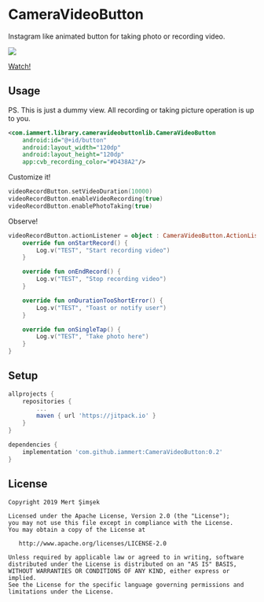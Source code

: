 # CameraVideoButton
Instagram like animated button for taking photo or recording video.

<img src="https://raw.githubusercontent.com/iammert/CameraVideoButton/master/art/art.png"/>

[Watch!](https://www.youtube.com/watch?v=4zmgleq5dCw)

## Usage

PS. This is just a dummy view. All recording or taking picture operation is up to you.

```xml
<com.iammert.library.cameravideobuttonlib.CameraVideoButton
    android:id="@+id/button"
    android:layout_width="120dp"
    android:layout_height="120dp"
    app:cvb_recording_color="#D438A2"/>
```

Customize it!

```kotlin
videoRecordButton.setVideoDuration(10000)
videoRecordButton.enableVideoRecording(true)
videoRecordButton.enablePhotoTaking(true)
```

Observe!
```kotlin
videoRecordButton.actionListener = object : CameraVideoButton.ActionListener{
    override fun onStartRecord() {
        Log.v("TEST", "Start recording video")
    }

    override fun onEndRecord() {
        Log.v("TEST", "Stop recording video")
    }

    override fun onDurationTooShortError() {
        Log.v("TEST", "Toast or notify user")
    }

    override fun onSingleTap() {
        Log.v("TEST", "Take photo here")
    }
}
```

## Setup
```gradle
allprojects {
    repositories {
        ...
        maven { url 'https://jitpack.io' }
    }
}

dependencies {
    implementation 'com.github.iammert:CameraVideoButton:0.2'
}
```

License
--------


    Copyright 2019 Mert Şimşek

    Licensed under the Apache License, Version 2.0 (the "License");
    you may not use this file except in compliance with the License.
    You may obtain a copy of the License at

       http://www.apache.org/licenses/LICENSE-2.0

    Unless required by applicable law or agreed to in writing, software
    distributed under the License is distributed on an "AS IS" BASIS,
    WITHOUT WARRANTIES OR CONDITIONS OF ANY KIND, either express or implied.
    See the License for the specific language governing permissions and
    limitations under the License.


